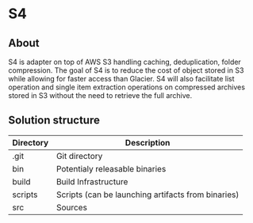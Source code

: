 # S4

## About
S4 is adapter on top of AWS S3 handling caching, deduplication, folder compression.
The goal of S4 is to reduce the cost of object stored in S3 while allowing for faster access than Glacier. 
S4 will also facilitate list operation and single item extraction operations on compressed archives stored in S3 without the need to retrieve the full archive.

## Solution structure
|Directory | Description                                         |
|----------|-----------------------------------------------------|
|.git      | Git directory                                       |
|bin       | Potentialy releasable binaries                      |
|build     | Build Infrastructure                                |
|scripts   | Scripts (can be launching artifacts from binaries)  |
|src       | Sources                                             |
